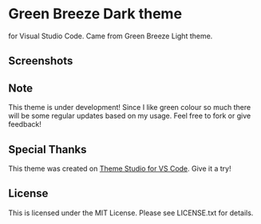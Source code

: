 # Green Breeze Dark theme

for Visual Studio Code. Came from Green Breeze Light theme.

## Screenshots

## Note

This theme is under development! Since I like green colour so much there will be some regular updates based on my usage.
Feel free to fork or give feedback!

## Special Thanks

This theme was created on [Theme Studio for VS Code](https://themes.vscode.one/). Give it a try!

## License

This is licensed under the MIT License. Please see LICENSE.txt for details.
